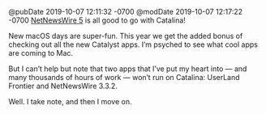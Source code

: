 @pubDate 2019-10-07 12:11:32 -0700
@modDate 2019-10-07 12:17:22 -0700
[NetNewsWire 5](https://ranchero.com/netnewswire/) is all good to go with Catalina!

New macOS days are super-fun. This year we get the added bonus of checking out all the new Catalyst apps. I’m psyched to see what cool apps are coming to Mac.

But I can’t help but note that two apps that I’ve put my heart into — and many thousands of hours of work — won’t run on Catalina: UserLand Frontier and NetNewsWire 3.3.2.

Well. I take note, and then I move on.

